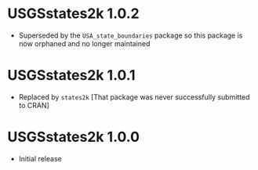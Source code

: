 # USGSstates2k 1.0.2

* Superseded by the `USA_state_boundaries` package so this package is now orphaned and no longer maintained


# USGSstates2k 1.0.1

* Replaced by `states2k` [That package was never successfully submitted to CRAN]


# USGSstates2k 1.0.0

* Initial release
